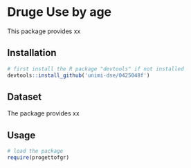 # Druge Use by age

This package provides xx

## Installation

```R
# first install the R package "devtools" if not installed
devtools::install_github('unimi-dse/0425048f')
```

## Dataset

The package provides xx

## Usage

```R
# load the package
require(progettofgr)
```



